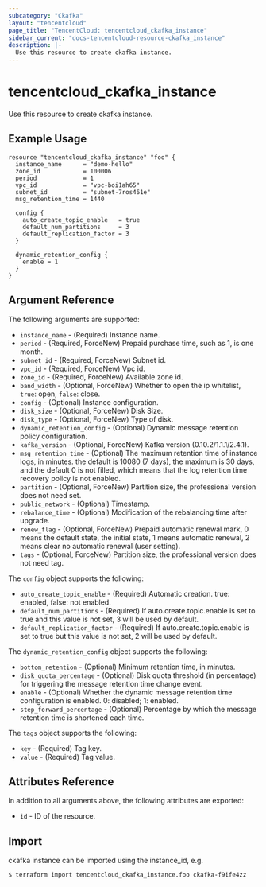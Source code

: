 ```yaml
---
subcategory: "Ckafka"
layout: "tencentcloud"
page_title: "TencentCloud: tencentcloud_ckafka_instance"
sidebar_current: "docs-tencentcloud-resource-ckafka_instance"
description: |-
  Use this resource to create ckafka instance.
---
```


# tencentcloud_ckafka_instance

Use this resource to create ckafka instance.

## Example Usage

```hcl
resource "tencentcloud_ckafka_instance" "foo" {
  instance_name      = "demo-hello"
  zone_id            = 100006
  period             = 1
  vpc_id             = "vpc-boi1ah65"
  subnet_id          = "subnet-7ros461e"
  msg_retention_time = 1440

  config {
    auto_create_topic_enable   = true
    default_num_partitions     = 3
    default_replication_factor = 3
  }

  dynamic_retention_config {
    enable = 1
  }
}
```

## Argument Reference

The following arguments are supported:

* `instance_name` - (Required) Instance name.
* `period` - (Required, ForceNew) Prepaid purchase time, such as 1, is one month.
* `subnet_id` - (Required, ForceNew) Subnet id.
* `vpc_id` - (Required, ForceNew) Vpc id.
* `zone_id` - (Required, ForceNew) Available zone id.
* `band_width` - (Optional, ForceNew) Whether to open the ip whitelist, `true`: open, `false`: close.
* `config` - (Optional) Instance configuration.
* `disk_size` - (Optional, ForceNew) Disk Size.
* `disk_type` - (Optional, ForceNew) Type of disk.
* `dynamic_retention_config` - (Optional) Dynamic message retention policy configuration.
* `kafka_version` - (Optional, ForceNew) Kafka version (0.10.2/1.1.1/2.4.1).
* `msg_retention_time` - (Optional) The maximum retention time of instance logs, in minutes. the default is 10080 (7 days), the maximum is 30 days, and the default 0 is not filled, which means that the log retention time recovery policy is not enabled.
* `partition` - (Optional, ForceNew) Partition size, the professional version does not need set.
* `public_network` - (Optional) Timestamp.
* `rebalance_time` - (Optional) Modification of the rebalancing time after upgrade.
* `renew_flag` - (Optional, ForceNew) Prepaid automatic renewal mark, 0 means the default state, the initial state, 1 means automatic renewal, 2 means clear no automatic renewal (user setting).
* `tags` - (Optional, ForceNew) Partition size, the professional version does not need tag.

The `config` object supports the following:

* `auto_create_topic_enable` - (Required) Automatic creation. true: enabled, false: not enabled.
* `default_num_partitions` - (Required) If auto.create.topic.enable is set to true and this value is not set, 3 will be used by default.
* `default_replication_factor` - (Required) If auto.create.topic.enable is set to true but this value is not set, 2 will be used by default.

The `dynamic_retention_config` object supports the following:

* `bottom_retention` - (Optional) Minimum retention time, in minutes.
* `disk_quota_percentage` - (Optional) Disk quota threshold (in percentage) for triggering the message retention time change event.
* `enable` - (Optional) Whether the dynamic message retention time configuration is enabled. 0: disabled; 1: enabled.
* `step_forward_percentage` - (Optional) Percentage by which the message retention time is shortened each time.

The `tags` object supports the following:

* `key` - (Required) Tag key.
* `value` - (Required) Tag value.

## Attributes Reference

In addition to all arguments above, the following attributes are exported:

* `id` - ID of the resource.



## Import

ckafka instance can be imported using the instance_id, e.g.

```
$ terraform import tencentcloud_ckafka_instance.foo ckafka-f9ife4zz
```

